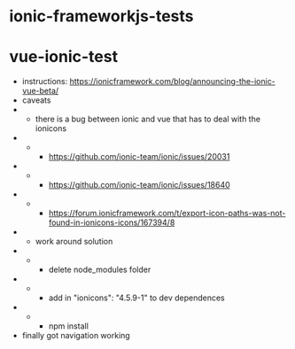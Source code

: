 # ionic-frameworkjs-tests

# vue-ionic-test

- instructions: https://ionicframework.com/blog/announcing-the-ionic-vue-beta/
- caveats
- - there is a bug between ionic and vue that has to deal with the ionicons
- - - https://github.com/ionic-team/ionic/issues/20031
- - - https://github.com/ionic-team/ionic/issues/18640
- - - https://forum.ionicframework.com/t/export-icon-paths-was-not-found-in-ionicons-icons/167394/8
- - work around solution
- - - delete node_modules folder
- - - add in "ionicons": "4.5.9-1" to dev dependences
- - - npm install
- finally got navigation working
